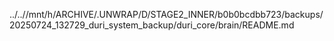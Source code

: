 ../..//mnt/h/ARCHIVE/.UNWRAP/D/STAGE2_INNER/b0b0bcdbb723/backups/20250724_132729_duri_system_backup/duri_core/brain/README.md